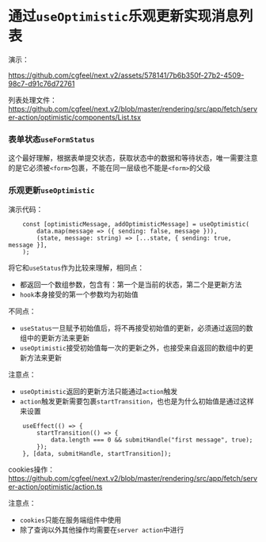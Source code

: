 # 通过`useOptimistic`乐观更新实现消息列表

演示：

https://github.com/cgfeel/next.v2/assets/578141/7b6b350f-27b2-4509-98c7-d91c76d72761

列表处理文件：https://github.com/cgfeel/next.v2/blob/master/rendering/src/app/fetch/server-action/optimistic/components/List.tsx

### 表单状态`useFormStatus`

这个最好理解，根据表单提交状态，获取状态中的数据和等待状态，唯一需要注意的是它必须被`<form>`包裹，不能在同一层级也不能是`<form>`的父级

### 乐观更新`useOptimistic`

演示代码：

```
    const [optimisticMessage, addOptimisticMessage] = useOptimistic(
        data.map(message => ({ sending: false, message })),
        (state, message: string) => [...state, { sending: true, message }],
    );
```

将它和`useStatus`作为比较来理解，相同点：

- 都返回一个数组参数，包含有：第一个是当前的状态，第二个是更新方法
- `hook`本身接受的第一个参数均为初始值

不同点：

- `useStatus`一旦赋予初始值后，将不再接受初始值的更新，必须通过返回的数组中的更新方法来更新
- `useOptimistic`接受初始值每一次的更新之外，也接受来自返回的数组中的更新方法来更新

注意点：

- `useOptimistic`返回的更新方法只能通过`action`触发
- `action`触发更新需要包裹`startTransition`，也也是为什么初始值是通过这样来设置

```
    useEffect(() => {
        startTransition(() => {
            data.length === 0 && submitHandle("first message", true);
        });
    }, [data, submitHandle, startTransition]);
```

cookies操作：https://github.com/cgfeel/next.v2/blob/master/rendering/src/app/fetch/server-action/optimistic/action.ts

注意点：

 - `cookies`只能在服务端组件中使用
 - 除了查询以外其他操作均需要在`server action`中进行
